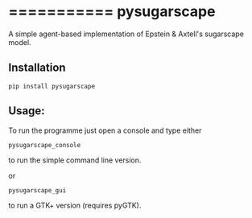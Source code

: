 ===========
pysugarscape
===========

A simple agent-based implementation of Epstein & Axtell's sugarscape model.

Installation
------

    pip install pysugarscape

Usage:
------

To run the programme just open a console and type either

    pysugarscape_console  

to run the simple command line version.

or

    pysugarscape_gui  

to run a GTK+ version (requires pyGTK).
